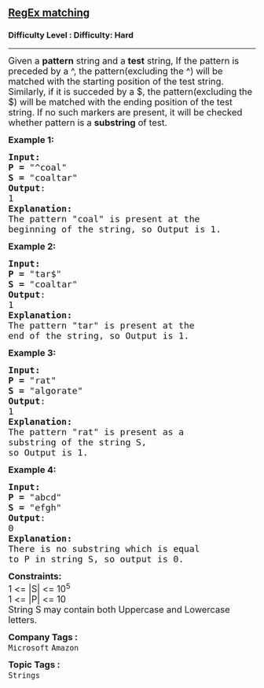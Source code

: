 <h2><a href="https://www.geeksforgeeks.org/problems/-regex-matching1145/1?page=6&difficulty=Hard&status=unsolved&sortBy=accuracy">RegEx matching</a></h2><h3>Difficulty Level : Difficulty: Hard</h3><hr><div class="problems_problem_content__Xm_eO"><p><span style="font-size: 18px;">Given a <strong>pattern</strong> string and a <strong>test</strong> string, If the pattern is preceded by a ^, the pattern(excluding the ^) will be matched with the starting position of the test string. Similarly, if it is succeded by a $, the pattern(excluding the $) will be matched with the ending position of the test string. If no such markers are present, it will be checked whether pattern is a <strong>substring</strong> of test.</span></p>
<p><span style="font-size: 18px;"><strong>Example 1:</strong></span></p>
<pre><span style="font-size: 18px;"><strong>Input:
P = </strong>"^coal"
<strong>S = </strong>"coaltar"
<strong>Output</strong>:
1
<strong>Explanation:</strong>
The pattern "coal" is present at the
beginning of the string, so Output is 1.
</span></pre>
<p><span style="font-size: 18px;"><strong>Example 2:</strong></span></p>
<pre><span style="font-size: 18px;"><strong>Input:
P = </strong>"tar$"
<strong>S = </strong>"coaltar"
<strong>Output</strong>:
1
<strong>Explanation:</strong> 
The pattern "tar" is present at the
end of the string, so Output is 1.</span></pre>
<p><span style="font-size: 18px;"><strong>Example 3:</strong></span></p>
<pre><span style="font-size: 18px;"><strong>Input:
P = </strong>"rat"
<strong>S = </strong>"algorate"
<strong>Output</strong>:
1
<strong>Explanation:</strong>
The pattern "rat" is present as a
substring of the string S,
so Output is 1.</span></pre>
<p><span style="font-size: 18px;"><strong>Example 4:</strong></span></p>
<pre><span style="font-size: 18px;"><strong>Input:
P = </strong>"abcd"
<strong>S = </strong>"efgh"
<strong>Output</strong>:
0
<strong>Explanation:</strong>
There is no substring which is equal
to P in string S, so output is 0.</span></pre>
<p><span style="font-size: 18px;"><strong>Constraints:</strong><br>1 &lt;= |S| &lt;= 10<sup>5</sup><br>1 &lt;= |P| &lt;= 10<br>String S may contain both Uppercase and Lowercase letters.</span></p></div><p><span style=font-size:18px><strong>Company Tags : </strong><br><code>Microsoft</code>&nbsp;<code>Amazon</code>&nbsp;<br><p><span style=font-size:18px><strong>Topic Tags : </strong><br><code>Strings</code>&nbsp;